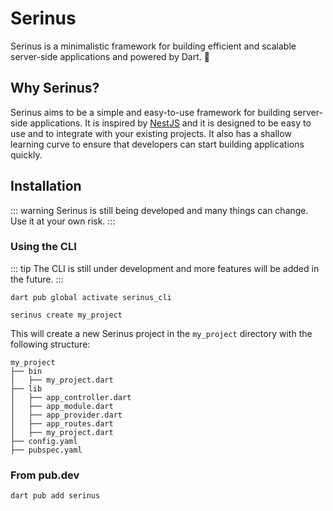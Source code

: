 # Serinus

Serinus is a minimalistic framework for building efficient and scalable server-side applications and powered by Dart. 🎯

## Why Serinus?

Serinus aims to be a simple and easy-to-use framework for building server-side applications. It is inspired by [NestJS](https://nestjs.com/) and it is designed to be easy to use and to integrate with your existing projects. It also has a shallow learning curve to ensure that developers can start building applications quickly.

## Installation

::: warning
Serinus is still being developed and many things can change. Use it at your own risk.
:::

### Using the CLI
  
::: tip
The CLI is still under development and more features will be added in the future.
:::

```console
dart pub global activate serinus_cli

serinus create my_project
```

This will create a new Serinus project in the `my_project` directory with the following structure:

```console
my_project
├── bin
│   ├── my_project.dart
├── lib
│   ├── app_controller.dart
│   ├── app_module.dart
│   ├── app_provider.dart
│   ├── app_routes.dart
│   ├── my_project.dart
├── config.yaml
├── pubspec.yaml
```

### From pub.dev

```console
dart pub add serinus
```

